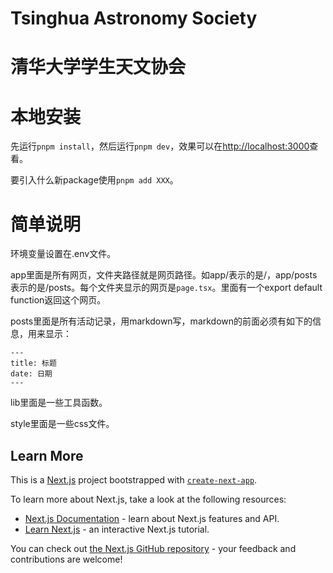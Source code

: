 # Tsinghua Astronomy Society

# 清华大学学生天文协会

# 本地安装

先运行`pnpm install`，然后运行`pnpm dev`，效果可以在[http://localhost:3000](http://localhost:3000)查看。

要引入什么新package使用`pnpm add XXX`。

# 简单说明

环境变量设置在.env文件。

app里面是所有网页，文件夹路径就是网页路径。如app/表示的是/，app/posts表示的是/posts。每个文件夹显示的网页是`page.tsx`。里面有一个export default function返回这个网页。

posts里面是所有活动记录，用markdown写，markdown的前面必须有如下的信息，用来显示：

```
---
title: 标题
date: 日期
---
```

lib里面是一些工具函数。

style里面是一些css文件。




## Learn More

This is a [Next.js](https://nextjs.org) project bootstrapped with [`create-next-app`](https://nextjs.org/docs/app/api-reference/cli/create-next-app).

To learn more about Next.js, take a look at the following resources:

- [Next.js Documentation](https://nextjs.org/docs) - learn about Next.js features and API.
- [Learn Next.js](https://nextjs.org/learn) - an interactive Next.js tutorial.

You can check out [the Next.js GitHub repository](https://github.com/vercel/next.js) - your feedback and contributions are welcome!
